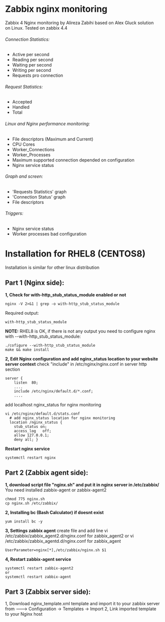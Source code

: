 # Zabbix nginx monitoring
Zabbix 4 Nginx monitoring by Alireza Zabihi based on Alex Gluck solution on Linux.
Tested on zabbix 4.4 

###### Connection Statistics:
- Active per second
- Reading per second
- Waiting per second
- Writing per second
- Requests pro connection

###### Request Statistics:
- Accepted
- Handled
- Total

###### Linux and Nginx performance monitoring:
- File descriptors (Maximum and Current)
- CPU Cores
- Worker_Connections
- Worker_Processes
- Maximum supported connection depended on configuration
- Nginx service status

###### Graph and screen:
- 'Requests Statistics' graph
- 'Connection Status' graph
- File descriptors

###### Triggers:
- Nginx service status
- Worker processes bad configuration

# Installation for RHEL8 (CENTOS8)
Installation is similar for other linux distribution

## Part 1 (Nginx side):
**1, Check for with-http_stub_status_module enabled or not**
```
nginx -V 2>&1 | grep -o with-http_stub_status_module 
```
Required output:
```
with-http_stub_status_module
```
**NOTE:**
RHEL8 is OK, 
if there is not any output you need to configure nginx with --with-http_stub_status_module:
```
./cofigure --with-http_stub_status_module
make && make install
```

**2, Edit Nginx configuration and add nginx_status location to your website server context** 
check "include" in /etc/nginx/nginx.conf in server http section
```
server {
    listen  80;
    ....
    include /etc/nginx/default.d/*.conf;
    ....
```
add localhost nginx_status for nginx monitoring 
```
vi /etc/nginx/default.d/stats.conf
  # add nginx_status location for nginx monitoring 
  location /nginx_status {
   	stub_status on;     
    access_log   off;     
    allow 127.0.0.1;
    deny all; }
```

**Restart nginx service** 
```
systemctl restart nginx
```

## Part 2 (Zabbix agent side):
**1, download script file "nginx.sh" and put it in nginx server in /etc/zabbix/** 
You need installed zabbix-agent or zabbix-agent2
```
chmod 775 nginx.sh 
cp nginx.sh /etc/zabbix/
```

**2, Installing bc (Bash Calculator) if doesnt exist**
```
yum install bc -y
```

**3, Settings zabbix agent**
create file and add line
vi /etc/zabbix/zabbix_agent2.d/nginx.conf for zabbix_agent2
or
vi /etc/zabbix/zabbix_agentd.d/nginx.conf for zabbix_agent

```
UserParameter=nginx[*],/etc/zabbix/nginx.sh $1
```

**4, Restart zabbix-agent service**
```
systemctl restart zabbix-agent2
or
systemctl restart zabbix-agent
```

## Part 3 (Zabbix server side):
1, Download nginx_template.xml template and import it to your zabbix server from ---> Configuration -> Templates -> Import
2, Link imported template to your Nginx host


